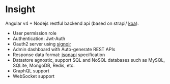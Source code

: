 # Insight

Angular v4 + Nodejs restful backend api (based on strapi/ [koa](http://koajs.com/)).

- User permission role
- Authentication: Jwt-Auth
- Oauth2 server using [signoir](https://github.com/signoir/signoir)
- Admin dashboard with Auto-generate REST APIs
- Response data format: [jsonapi](http://jsonapi.org/) specification
- Datastore agnostic, support SQL and NoSQL databases such as MySQL, SQLite, MongoDB, Redis, etc.
- GraphQL support
- WebSocket support
